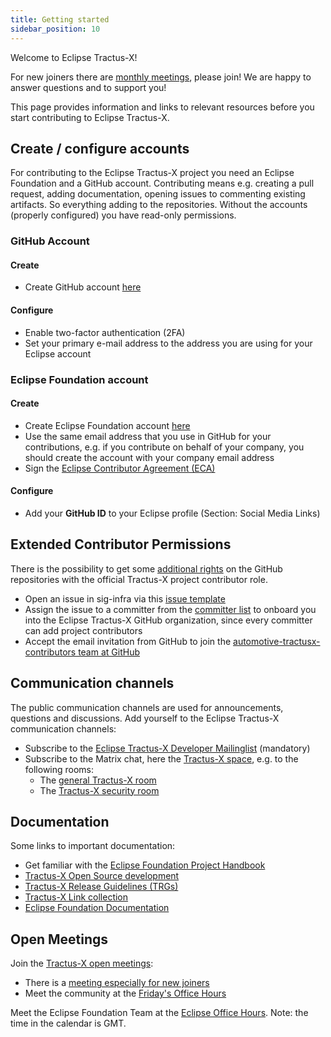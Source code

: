 ```yaml
---
title: Getting started
sidebar_position: 10
---
```


Welcome to Eclipse Tractus-X!

For new joiners there are [monthly meetings](/community/open-meetings#NewJoiner%20-%20Office%20Hour), please join! We are happy to answer questions and to support you!

This page provides information and links to relevant resources before you start contributing to Eclipse Tractus-X.

## Create / configure accounts

For contributing to the Eclipse Tractus-X project you need an Eclipse Foundation and a GitHub account. Contributing means e.g. creating a pull request, adding documentation, opening issues to commenting existing artifacts. So everything adding to the repositories. Without the accounts (properly configured) you have read-only permissions.

### GitHub Account

#### Create

- Create GitHub account [here](https://github.com/signup)

#### Configure

- Enable two-factor authentication (2FA)
- Set your primary e-mail address to the address you are using for your Eclipse account

### Eclipse Foundation account

#### Create

- Create Eclipse Foundation account [here](https://accounts.eclipse.org/user/register)
- Use the same email address that you use in GitHub for your contributions, e.g. if you contribute on behalf of your company, you should create the account with your company email address
- Sign the [Eclipse Contributor Agreement (ECA)](https://www.eclipse.org/legal/ECA.php)

#### Configure

- Add your **GitHub ID** to your Eclipse profile (Section: Social Media Links)

## Extended Contributor Permissions

There is the possibility to get some [additional rights](http://localhost:3000/docs/oss/contributor-committer#official-project-contributor) on the GitHub repositories with the official Tractus-X project contributor role.

- Open an issue in sig-infra via this [issue template](https://github.com/eclipse-tractusx/sig-infra/issues/new?assignees=&labels=support&projects=&template=support-add-project-contributor.md&title=New+Tractus-X+project+contributor)
- Assign the issue to a committer from the [committer list](https://projects.eclipse.org/projects/automotive.tractusx/who) to onboard you into the Eclipse Tractus-X GitHub organization, since every committer can add project contributors
- Accept the email invitation from GitHub to join the [automotive-tractusx-contributors team at GitHub](https://github.com/orgs/eclipse-tractusx/teams)

## Communication channels

The public communication channels are used for announcements, questions and discussions.
Add yourself to the Eclipse Tractus-X communication channels:

- Subscribe to the [Eclipse Tractus-X Developer Mailinglist](https://accounts.eclipse.org/mailing-list/tractusx-dev) (mandatory)
- Subscribe to the Matrix chat, here the [Tractus-X space](https://chat.eclipse.org/#/room/#automotive.tractusx:matrix.eclipse.org), e.g. to the following rooms:
  - The [general Tractus-X room](https://chat.eclipse.org/#/room/#tractusx:matrix.eclipse.org)
  - The [Tractus-X security room](https://chat.eclipse.org/#/room/#tractusx-security:matrix.eclipse.org)

## Documentation

Some links to important documentation:

- Get familiar with the [Eclipse Foundation Project Handbook](https://www.eclipse.org/projects/handbook/)
- [Tractus-X Open Source development](/docs/category/open-source-development)
- [Tractus-X Release Guidelines (TRGs)](/docs/release)
- [Tractus-X Link collection](/docs/dev_links)
- [Eclipse Foundation Documentation](/docs/dev_links#eclipse-foundation-documentation)

## Open Meetings

Join the [Tractus-X open meetings](/community/open-meetings):

- There is a [meeting especially for new joiners](/community/open-meetings#NewJoiner%20-%20Office%20Hour)
- Meet the community at the [Friday's Office Hours](/community/open-meetings#Office%20Hour)

Meet the Eclipse Foundation Team at the [Eclipse Office Hours](https://www.eclipse.org/projects/calendar/). Note: the time in the calendar is GMT.
